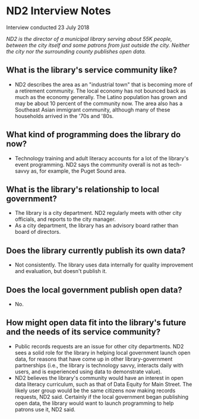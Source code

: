 #  ND2 Interview Notes

Interview conducted 23 July 2018

*ND2 is the director of a municipal library serving about 55K people, between the city itself and some patrons from just outside the city. Neither the city nor the surrounding county publishes open data.*

## What is the library's service community like?
- ND2 describes the area as an "industrial town" that is becoming more of a retirement community. The local economy has not bounced back as much as the economy generally. The Latino population has grown and may be about 10 percent of the community now. The area also has a Southeast Asian immigrant community, although many of these households arrived in the '70s and '80s. 

## What kind of programming does the library do now? 
- Technology training and adult literacy accounts for a lot of the library's event programming. ND2 says the community overall is not as tech-savvy as, for example, the Puget Sound area. 

## What is the library's relationship to local government?
- The library is a city department. ND2 regularly meets with other city officials, and reports to the city manager. 
- As a city department, the library has an advisory board rather than board of directors. 

## Does the library currently publish its own data?
- Not consistently. The library uses data internally for quality improvement and evaluation, but doesn't publish it.

## Does the local government publish open data?
- No. 

## How might open data fit into the library's future and the needs of its service community?
- Public records requests are an issue for other city departments. ND2 sees a solid role for the library in helping local government launch open data, for reasons that have come up in other library-government partnerships (i.e., the library is technology savvy, interacts daily with users, and is experienced using data to demonstrate value). 
- ND2 believes the library's community would have an interest in open data literacy curriculum, such as that of Data Equity for Main Street. The likely user group would be the same citizens now making records requests, ND2 said. Certainly if the local government began publishing open data, the library would want to launch programming to help patrons use it, ND2 said.






